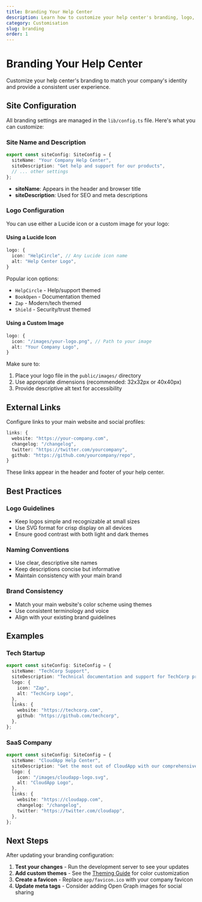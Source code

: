 ```yaml
---
title: Branding Your Help Center
description: Learn how to customize your help center's branding, logo, and site information
category: Customisation
slug: branding
order: 1
---
```


# Branding Your Help Center

Customize your help center's branding to match your company's identity and provide a consistent user experience.

## Site Configuration

All branding settings are managed in the `lib/config.ts` file. Here's what you can customize:

### Site Name and Description

```typescript
export const siteConfig: SiteConfig = {
  siteName: "Your Company Help Center",
  siteDescription: "Get help and support for our products",
  // ... other settings
};
```

- **siteName**: Appears in the header and browser title
- **siteDescription**: Used for SEO and meta descriptions

### Logo Configuration

You can use either a Lucide icon or a custom image for your logo:

#### Using a Lucide Icon

```typescript
logo: {
  icon: "HelpCircle", // Any Lucide icon name
  alt: "Help Center Logo",
}
```

Popular icon options:

- `HelpCircle` - Help/support themed
- `BookOpen` - Documentation themed
- `Zap` - Modern/tech themed
- `Shield` - Security/trust themed

#### Using a Custom Image

```typescript
logo: {
  icon: "/images/your-logo.png", // Path to your image
  alt: "Your Company Logo",
}
```

Make sure to:

1. Place your logo file in the `public/images/` directory
2. Use appropriate dimensions (recommended: 32x32px or 40x40px)
3. Provide descriptive alt text for accessibility

## External Links

Configure links to your main website and social profiles:

```typescript
links: {
  website: "https://your-company.com",
  changelog: "/changelog",
  twitter: "https://twitter.com/yourcompany",
  github: "https://github.com/yourcompany/repo",
}
```

These links appear in the header and footer of your help center.

## Best Practices

### Logo Guidelines

- Keep logos simple and recognizable at small sizes
- Use SVG format for crisp display on all devices
- Ensure good contrast with both light and dark themes

### Naming Conventions

- Use clear, descriptive site names
- Keep descriptions concise but informative
- Maintain consistency with your main brand

### Brand Consistency

- Match your main website's color scheme using themes
- Use consistent terminology and voice
- Align with your existing brand guidelines

## Examples

### Tech Startup

```typescript
export const siteConfig: SiteConfig = {
  siteName: "TechCorp Support",
  siteDescription: "Technical documentation and support for TechCorp products",
  logo: {
    icon: "Zap",
    alt: "TechCorp Logo",
  },
  links: {
    website: "https://techcorp.com",
    github: "https://github.com/techcorp",
  },
};
```

### SaaS Company

```typescript
export const siteConfig: SiteConfig = {
  siteName: "CloudApp Help Center",
  siteDescription: "Get the most out of CloudApp with our comprehensive guides",
  logo: {
    icon: "/images/cloudapp-logo.svg",
    alt: "CloudApp Logo",
  },
  links: {
    website: "https://cloudapp.com",
    changelog: "/changelog",
    twitter: "https://twitter.com/cloudapp",
  },
};
```

## Next Steps

After updating your branding configuration:

1. **Test your changes** - Run the development server to see your updates
2. **Add custom themes** - See the [Theming Guide](theming-your-site) for color customization
3. **Create a favicon** - Replace `app/favicon.ico` with your company favicon
4. **Update meta tags** - Consider adding Open Graph images for social sharing
